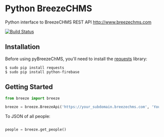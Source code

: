 Python BreezeCHMS
=================

Python interface to BreezeCHMS REST API http://www.breezechms.com

[![Build Status](https://travis-ci.org/aortiz32/pyBreezeChMS.svg?branch=master)](https://travis-ci.org/aortiz32/pyBreezeChMS)

## Installation

Before using pyBreezeChMS, you'll need to install the [requests](http://docs.python-requests.org/en/latest/) library:

    $ sudo pip install requests
    $ sudo pip install python-firebase

## Getting Started

```python
from breeze import breeze

breeze = breeze.BreezeApi('https://your_subdomain.breezechms.com', 'YourApiKey')
```

To JSON of all people:

```python

people = breeze.get_people()
```
